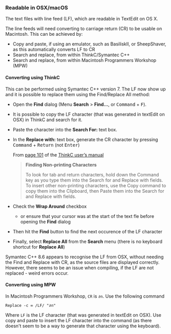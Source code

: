 ### Readable in OSX/macOS

The text files with line feed (LF), which are readable in TextEdit on OS X.

The line feeds will need converting to carriage return (CR) to be usable on Macintosh. This can be achieved by:

- Copy and paste, if using an emulator, such as BasiliskII, or SheepShaver, as this automatically converts LF to CR
- Search and replace, from within ThinkC/Symantec C++
- Search and replace, from within Macintosh Programmers Workshop (MPW)

#### Converting using ThinkC

This can be performed using Symantec C++ version 7. The LF now show up and it is possible to replace them using the Find/Replace All method: 

- Open the **Find** dialog (Menu **Search** > **Find...**, or <kbd>Command</kbd> + <kbd>F</kbd>).
- It is possible to copy the LF character (that was generated in textEdit on OSX) in ThinkC and search for it.
- Paste the character into the **Search For:** text box.
- In the **Replace with:** text box, generate the CR character by pressing <kbd>Command</kbd> + <kbd>Return</kbd> (not <kbd>Enter</kbd>)

  From [page 101](https://archive.org/details/THINKCUsersManual1989/page/n113/mode/2up) of the [ThinkC user’s manual](https://archive.org/details/THINKCUsersManual1989)

   > **Finding Non-printing Characters**
   >
   > To look for tab and return characters, hold down the Command key as you type them into the Search for and Replace with fields. To insert other non-printing characters, use the Copy command to copy them into the Clipboard, then Paste them into the Search for and Replace with fields. 

- Check the **Wrap Around** checkbox
  - or ensure that your cursor was at the start of the text fle before opening the **Find** dialog 
- Then hit the **Find** button to find the next occurence of the LF character
- Finally, select **Replace All** from the **Search** menu (there is no keyboard shortcut for **Replace All**)

Symantec C++ 8.6 appears to recognise the LF from OSX, without needing the Find and Replace with CR, as the source files are displayed correctly. However, there seems to be an issue when compiling, if the LF are not replaced - weird errors occur.

#### Converting using MPW

In Macintosh Programmers Workshop, `CR` is `∂n`. Use the following command

```none
Replace -c ∞ /LF/ "∂n"
```
Where `LF` is the LF character (that was generated in textEdit on OSX). Use copy and paste to insert the LF character into the command (as there doesn't seem to be a way to generate that character using the keyboard). 
